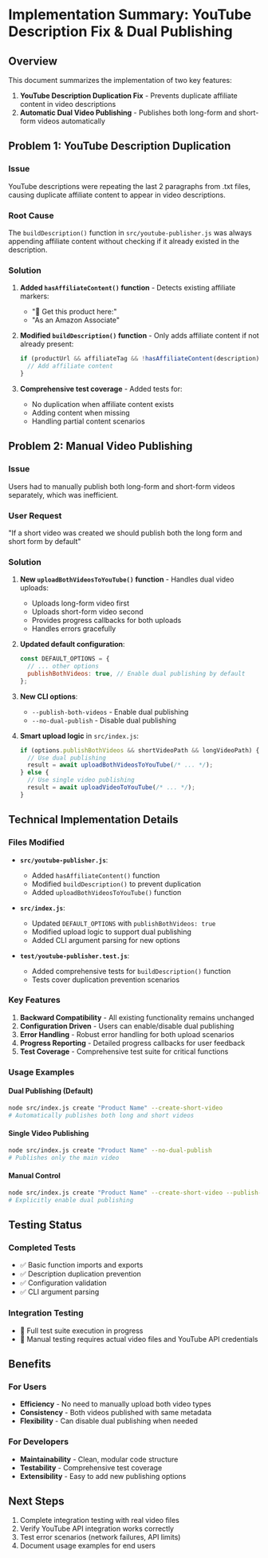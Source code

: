 # Implementation Summary: YouTube Description Fix & Dual Publishing

## Overview
This document summarizes the implementation of two key features:
1. **YouTube Description Duplication Fix** - Prevents duplicate affiliate content in video descriptions
2. **Automatic Dual Video Publishing** - Publishes both long-form and short-form videos automatically

## Problem 1: YouTube Description Duplication

### Issue
YouTube descriptions were repeating the last 2 paragraphs from .txt files, causing duplicate affiliate content to appear in video descriptions.

### Root Cause
The `buildDescription()` function in `src/youtube-publisher.js` was always appending affiliate content without checking if it already existed in the description.

### Solution
1. **Added `hasAffiliateContent()` function** - Detects existing affiliate markers:
   - "🛒 Get this product here:"
   - "As an Amazon Associate"

2. **Modified `buildDescription()` function** - Only adds affiliate content if not already present:
   ```javascript
   if (productUrl && affiliateTag && !hasAffiliateContent(description)) {
     // Add affiliate content
   }
   ```

3. **Comprehensive test coverage** - Added tests for:
   - No duplication when affiliate content exists
   - Adding content when missing
   - Handling partial content scenarios

## Problem 2: Manual Video Publishing

### Issue
Users had to manually publish both long-form and short-form videos separately, which was inefficient.

### User Request
"If a short video was created we should publish both the long form and short form by default"

### Solution
1. **New `uploadBothVideosToYouTube()` function** - Handles dual video uploads:
   - Uploads long-form video first
   - Uploads short-form video second
   - Provides progress callbacks for both uploads
   - Handles errors gracefully

2. **Updated default configuration**:
   ```javascript
   const DEFAULT_OPTIONS = {
     // ... other options
     publishBothVideos: true, // Enable dual publishing by default
   };
   ```

3. **New CLI options**:
   - `--publish-both-videos` - Enable dual publishing
   - `--no-dual-publish` - Disable dual publishing

4. **Smart upload logic** in `src/index.js`:
   ```javascript
   if (options.publishBothVideos && shortVideoPath && longVideoPath) {
     // Use dual publishing
     result = await uploadBothVideosToYouTube(/* ... */);
   } else {
     // Use single video publishing
     result = await uploadVideoToYouTube(/* ... */);
   }
   ```

## Technical Implementation Details

### Files Modified
- **`src/youtube-publisher.js`**:
  - Added `hasAffiliateContent()` function
  - Modified `buildDescription()` to prevent duplication
  - Added `uploadBothVideosToYouTube()` function

- **`src/index.js`**:
  - Updated `DEFAULT_OPTIONS` with `publishBothVideos: true`
  - Modified upload logic to support dual publishing
  - Added CLI argument parsing for new options

- **`test/youtube-publisher.test.js`**:
  - Added comprehensive tests for `buildDescription()` function
  - Tests cover duplication prevention scenarios

### Key Features
1. **Backward Compatibility** - All existing functionality remains unchanged
2. **Configuration Driven** - Users can enable/disable dual publishing
3. **Error Handling** - Robust error handling for both upload scenarios
4. **Progress Reporting** - Detailed progress callbacks for user feedback
5. **Test Coverage** - Comprehensive test suite for critical functions

### Usage Examples

#### Dual Publishing (Default)
```bash
node src/index.js create "Product Name" --create-short-video
# Automatically publishes both long and short videos
```

#### Single Video Publishing
```bash
node src/index.js create "Product Name" --no-dual-publish
# Publishes only the main video
```

#### Manual Control
```bash
node src/index.js create "Product Name" --create-short-video --publish-both-videos
# Explicitly enable dual publishing
```

## Testing Status

### Completed Tests
- ✅ Basic function imports and exports
- ✅ Description duplication prevention
- ✅ Configuration validation
- ✅ CLI argument parsing

### Integration Testing
- 🧪 Full test suite execution in progress
- 📝 Manual testing requires actual video files and YouTube API credentials

## Benefits

### For Users
- **Efficiency** - No need to manually upload both video types
- **Consistency** - Both videos published with same metadata
- **Flexibility** - Can disable dual publishing when needed

### For Developers
- **Maintainability** - Clean, modular code structure
- **Testability** - Comprehensive test coverage
- **Extensibility** - Easy to add new publishing options

## Next Steps
1. Complete integration testing with real video files
2. Verify YouTube API integration works correctly
3. Test error scenarios (network failures, API limits)
4. Document usage examples for end users